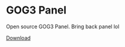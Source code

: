 # GOG3 Panel

Open source GOG3 Panel. Bring back panel lol

[Download](https://github.com/Noxturnix/gog3-panel/releases)
